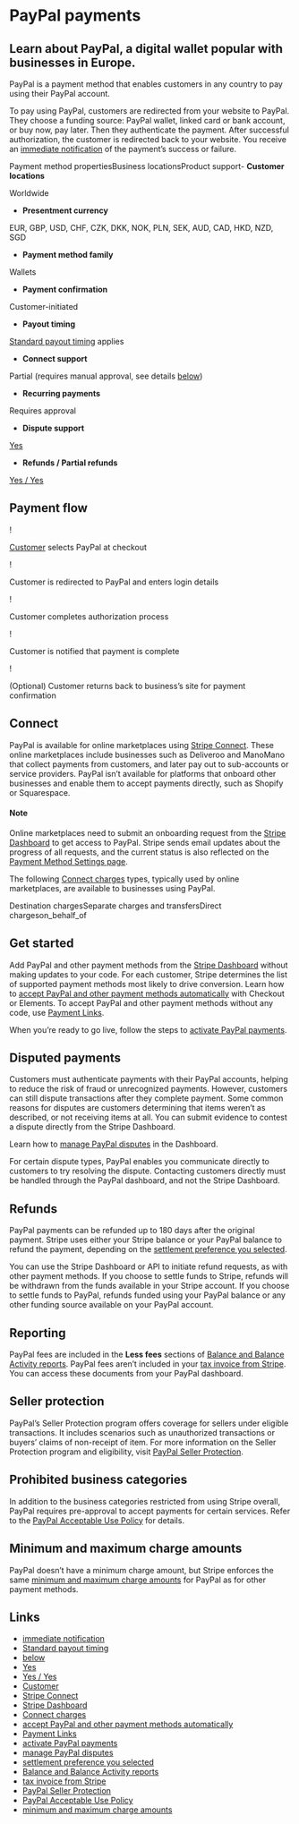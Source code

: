 # PayPal payments

## Learn about PayPal, a digital wallet popular with businesses in Europe.

PayPal is a payment method that enables customers in any country to pay using
their PayPal account.

To pay using PayPal, customers are redirected from your website to PayPal. They
choose a funding source: PayPal wallet, linked card or bank account, or buy now,
pay later. Then they authenticate the payment. After successful authorization,
the customer is redirected back to your website. You receive an [immediate
notification](https://docs.stripe.com/payments/payment-methods#payment-notification)
of the payment’s success or failure.

Payment method propertiesBusiness locationsProduct support- **Customer
locations**

Worldwide
- **Presentment currency**

EUR, GBP, USD, CHF, CZK, DKK, NOK, PLN, SEK, AUD, CAD, HKD, NZD, SGD
- **Payment method family**

Wallets
- **Payment confirmation**

Customer-initiated
- **Payout timing**

[Standard payout timing](https://docs.stripe.com/payouts#payout-speed) applies
- **Connect support**

Partial (requires manual approval, see details
[below](https://docs.stripe.com/payments/paypal#connect))
- **Recurring payments**

Requires approval
- **Dispute support**

[Yes](https://docs.stripe.com/payments/paypal#disputed-payments)
- **Refunds / Partial refunds**

[Yes / Yes](https://docs.stripe.com/payments/paypal#refunds)

## Payment flow

!

[Customer](https://docs.stripe.com/api/customers) selects PayPal at checkout

!

Customer is redirected to PayPal and enters login details

!

Customer completes authorization process

!

Customer is notified that payment is complete

!

(Optional) Customer returns back to business’s site for payment confirmation

## Connect

PayPal is available for online marketplaces using [Stripe
Connect](https://stripe.com/connect). These online marketplaces include
businesses such as Deliveroo and ManoMano that collect payments from customers,
and later pay out to sub-accounts or service providers. PayPal isn’t available
for platforms that onboard other businesses and enable them to accept payments
directly, such as Shopify or Squarespace.

#### Note

Online marketplaces need to submit an onboarding request from the [Stripe
Dashboard](https://dashboard.stripe.com/settings/payment_methods) to get access
to PayPal. Stripe sends email updates about the progress of all requests, and
the current status is also reflected on the [Payment Method Settings
page](https://dashboard.stripe.com/settings/payment_methods).

The following [Connect charges](https://docs.stripe.com/connect/charges) types,
typically used by online marketplaces, are available to businesses using PayPal.

Destination chargesSeparate charges and transfersDirect chargeson_behalf_of
## Get started

Add PayPal and other payment methods from the [Stripe
Dashboard](https://dashboard.stripe.com/settings/payment_methods) without making
updates to your code. For each customer, Stripe determines the list of supported
payment methods most likely to drive conversion. Learn how to [accept PayPal and
other payment methods
automatically](https://docs.stripe.com/payments/accept-a-payment) with Checkout
or Elements. To accept PayPal and other payment methods without any code, use
[Payment Links](https://docs.stripe.com/payment-links).

When you’re ready to go live, follow the steps to [activate PayPal
payments](https://docs.stripe.com/payments/paypal/activate).

## Disputed payments

Customers must authenticate payments with their PayPal accounts, helping to
reduce the risk of fraud or unrecognized payments. However, customers can still
dispute transactions after they complete payment. Some common reasons for
disputes are customers determining that items weren’t as described, or not
receiving items at all. You can submit evidence to contest a dispute directly
from the Stripe Dashboard.

Learn how to [manage PayPal
disputes](https://docs.stripe.com/payments/paypal/disputed-payments) in the
Dashboard.

For certain dispute types, PayPal enables you communicate directly to customers
to try resolving the dispute. Contacting customers directly must be handled
through the PayPal dashboard, and not the Stripe Dashboard.

## Refunds

PayPal payments can be refunded up to 180 days after the original payment.
Stripe uses either your Stripe balance or your PayPal balance to refund the
payment, depending on the [settlement preference you
selected](https://docs.stripe.com/payments/paypal/choose-settlement-preference).

You can use the Stripe Dashboard or API to initiate refund requests, as with
other payment methods. If you choose to settle funds to Stripe, refunds will be
withdrawn from the funds available in your Stripe account. If you choose to
settle funds to PayPal, refunds funded using your PayPal balance or any other
funding source available on your PayPal account.

## Reporting

PayPal fees are included in the **Less fees** sections of [Balance and Balance
Activity reports](https://dashboard.stripe.com/reports/balance). PayPal fees
aren’t included in your [tax invoice from
Stripe](https://dashboard.stripe.com/settings/documents). You can access these
documents from your PayPal dashboard.

## Seller protection

PayPal’s Seller Protection program offers coverage for sellers under eligible
transactions. It includes scenarios such as unauthorized transactions or buyers’
claims of non-receipt of item. For more information on the Seller Protection
program and eligibility, visit [PayPal Seller
Protection](https://www.paypal.com/uk/legalhub/seller-protection).

## Prohibited business categories

In addition to the business categories restricted from using Stripe overall,
PayPal requires pre-approval to accept payments for certain services. Refer to
the [PayPal Acceptable Use
Policy](https://www.paypal.com/us/legalhub/acceptableuse-full) for details.

## Minimum and maximum charge amounts

PayPal doesn’t have a minimum charge amount, but Stripe enforces the same
[minimum and maximum charge
amounts](https://docs.stripe.com/currencies#minimum-and-maximum-charge-amounts)
for PayPal as for other payment methods.

## Links

- [immediate
notification](https://docs.stripe.com/payments/payment-methods#payment-notification)
- [Standard payout timing](https://docs.stripe.com/payouts#payout-speed)
- [below](https://docs.stripe.com/payments/paypal#connect)
- [Yes](https://docs.stripe.com/payments/paypal#disputed-payments)
- [Yes / Yes](https://docs.stripe.com/payments/paypal#refunds)
- [Customer](https://docs.stripe.com/api/customers)
- [Stripe Connect](https://stripe.com/connect)
- [Stripe Dashboard](https://dashboard.stripe.com/settings/payment_methods)
- [Connect charges](https://docs.stripe.com/connect/charges)
- [accept PayPal and other payment methods
automatically](https://docs.stripe.com/payments/accept-a-payment)
- [Payment Links](https://docs.stripe.com/payment-links)
- [activate PayPal payments](https://docs.stripe.com/payments/paypal/activate)
- [manage PayPal
disputes](https://docs.stripe.com/payments/paypal/disputed-payments)
- [settlement preference you
selected](https://docs.stripe.com/payments/paypal/choose-settlement-preference)
- [Balance and Balance Activity
reports](https://dashboard.stripe.com/reports/balance)
- [tax invoice from Stripe](https://dashboard.stripe.com/settings/documents)
- [PayPal Seller
Protection](https://www.paypal.com/uk/legalhub/seller-protection)
- [PayPal Acceptable Use
Policy](https://www.paypal.com/us/legalhub/acceptableuse-full)
- [minimum and maximum charge
amounts](https://docs.stripe.com/currencies#minimum-and-maximum-charge-amounts)